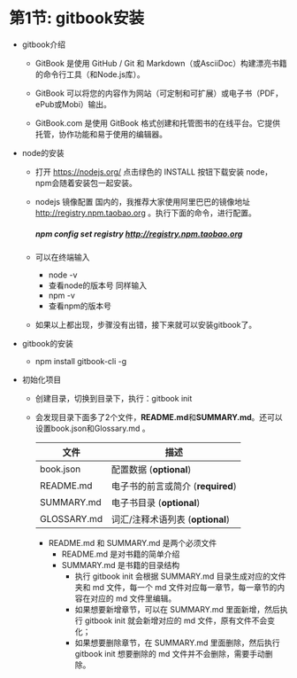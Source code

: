 # 第1节: gitbook安装

- gitbook介绍

  - GitBook 是使用 GitHub / Git 和 Markdown（或AsciiDoc）构建漂亮书籍的命令行工具（和Node.js库）。

  - GitBook 可以将您的内容作为网站（可定制和可扩展）或电子书（PDF，ePub或Mobi）输出。

  - GitBook.com 是使用 GitBook 格式创建和托管图书的在线平台。它提供托管，协作功能和易于使用的编辑器。

- node的安装

  - 打开 <https://nodejs.org/> 点击绿色的 INSTALL 按钮下载安装 node，npm会随着安装包一起安装。	

  - nodejs 镜像配置
    国内的，我推荐大家使用阿里巴巴的镜像地址 http://registry.npm.taobao.org 。执行下面的命令，进行配置。

    ##### npm config set registry http://registry.npm.taobao.org

  - 可以在终端输入
    - node -v
    - 查看node的版本号 同样输入
    - npm -v 
    - 查看npm的版本号

  - 如果以上都出现，步骤没有出错，接下来就可以安装gitbook了。

- gitbook的安装

  - npm install gitbook-cli -g 

- 初始化项目

  - 创建目录，切换到目录下，执行：gitbook init 

  - 会发现目录下面多了2个文件，**README.md**和**SUMMARY.md**。还可以设置book.json和Glossary.md 。

    | 文件        | 描述                              |
    | ----------- | --------------------------------- |
    | book.json   | 配置数据 (**optional**)           |
    | README.md   | 电子书的前言或简介 (**required**) |
    | SUMMARY.md  | 电子书目录 (**optional**)         |
    | GLOSSARY.md | 词汇/注释术语列表 (**optional**)  |



    - README.md 和 SUMMARY.md 是两个必须文件
      - README.md 是对书籍的简单介绍
      - SUMMARY.md 是书籍的目录结构
        - 执行 gitbook init 会根据 SUMMARY.md 目录生成对应的文件夹和 md 文件，每一个 md 文件对应每一章节，每一章节的内容在对应的 md 文件里编辑。
        - 如果想要新增章节，可以在 SUMMARY.md 里面新增，然后执行 gitbook init 就会新增对应的 md 文件，原有文件不会变化；
        - 如果想要删除章节，在 SUMMARY.md 里面删除，然后执行 gitbook init 想要删除的 md 文件并不会删除，需要手动删除。